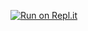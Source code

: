 [![Run on Repl.it](https://repl.it/badge/github/HewoLoser/lewdbot-discord)](https://repl.it/github/HewoLoser/lewdbot-discord)